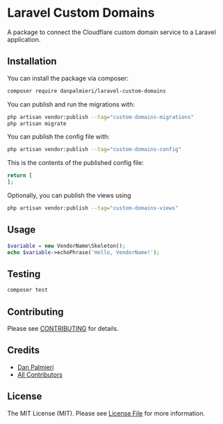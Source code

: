 # Laravel Custom Domains

A package to connect the Cloudflare custom domain service to a Laravel application.
## Installation

You can install the package via composer:

```bash
composer require danpalmieri/laravel-custom-domains
```

You can publish and run the migrations with:

```bash
php artisan vendor:publish --tag="custom-domains-migrations"
php artisan migrate
```

You can publish the config file with:

```bash
php artisan vendor:publish --tag="custom-domains-config"
```

This is the contents of the published config file:

```php
return [
];
```

Optionally, you can publish the views using

```bash
php artisan vendor:publish --tag="custom-domains-views"
```

## Usage

```php
$variable = new VendorName\Skeleton();
echo $variable->echoPhrase('Hello, VendorName!');
```

## Testing

```bash
composer test
```

## Contributing

Please see [CONTRIBUTING](CONTRIBUTING.md) for details.

## Credits

- [Dan Palmieri](https://github.com/danpalmieri)
- [All Contributors](../../contributors)

## License

The MIT License (MIT). Please see [License File](LICENSE.md) for more information.
